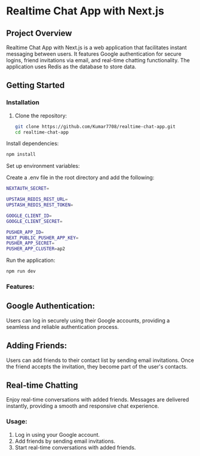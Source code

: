 # Realtime Chat App with Next.js

## Project Overview

Realtime Chat App with Next.js is a web application that facilitates instant messaging between users. It features Google authentication for secure logins, friend invitations via email, and real-time chatting functionality. The application uses Redis as the database to store data.

## Getting Started

### Installation

1. Clone the repository:

   ```bash
   git clone https://github.com/Kumar7708/realtime-chat-app.git
   cd realtime-chat-app
   ```
Install dependencies:

```bash
npm install
```
Set up environment variables:

Create a .env file in the root directory and add the following:

```bash
NEXTAUTH_SECRET=

UPSTASH_REDIS_REST_URL=
UPSTASH_REDIS_REST_TOKEN=

GOOGLE_CLIENT_ID=
GOOGLE_CLIENT_SECRET=

PUSHER_APP_ID=
NEXT_PUBLIC_PUSHER_APP_KEY=
PUSHER_APP_SECRET=
PUSHER_APP_CLUSTER=ap2
```

Run the application:

```bash
npm run dev
```
### Features:

## Google Authentication:
Users can log in securely using their Google accounts, providing a seamless and reliable authentication process.

## Adding Friends:
Users can add friends to their contact list by sending email invitations. Once the friend accepts the invitation, they become part of the user's contacts.

## Real-time Chatting
Enjoy real-time conversations with added friends. Messages are delivered instantly, providing a smooth and responsive chat experience.

### Usage:

1. Log in using your Google account.
2. Add friends by sending email invitations.
3. Start real-time conversations with added friends.
